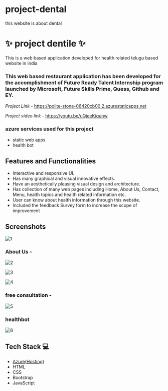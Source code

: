 # project-dental
this website is about dental
# ✨ project dentile ✨

This is a web based application developed for health related telugu based website in india

### This web based restaurant application has been developed for the accomplishment of Future Ready Talent Internship program launched by Microsoft, Future Skills Prime, Quess, Github and EY.


*Project Link* - https://polite-stone-06420cb00.2.azurestaticapps.net

*Project video link* - https://youtu.be/uQjeeKiqunw

### azure services used for this project
- static web apps
- health bot


## Features and Functionalities 

- Interactive and responsive UI.
- Has many graphical and visual innovative effects.
- Have an aesthetically pleasing visual design and architecture.
- Has collection of many web pages including Home, About Us, Contact, Menu, health topics and health related information etc.
- User can know about health information through this website.
- Included the feedback Survey form to increase the scope of improvement 

## Screenshots

 ![1](https://user-images.githubusercontent.com/111430293/213456799-50302286-80f3-48fe-98c4-451e4eddc4be.jpg)



   

### About Us -
![2](https://user-images.githubusercontent.com/111430293/213456839-89bede5c-2bd8-4094-bd13-a05792506142.jpg)

![3](https://user-images.githubusercontent.com/111430293/213456864-a511e238-103a-487e-a969-25a07c9a61a7.jpg)

![4](https://user-images.githubusercontent.com/111430293/213456918-2da26804-feb2-48a0-8fbb-9a0c3faf4685.jpg)




### free consultation -
![5](https://user-images.githubusercontent.com/111430293/213456951-c4ce7eeb-f0bd-40dd-9ff7-657e366ad4f9.jpg)

### healthbot

![6](https://user-images.githubusercontent.com/111430293/213457065-bd57a044-83f2-4963-9bec-9fad645622e5.jpg)




## Tech Stack 💻

- [Azure(Hosting)](https://azure.microsoft.com/en-in/features/azure-portal/)
- HTML
- CSS
- Bootstrap
- JavaScript
